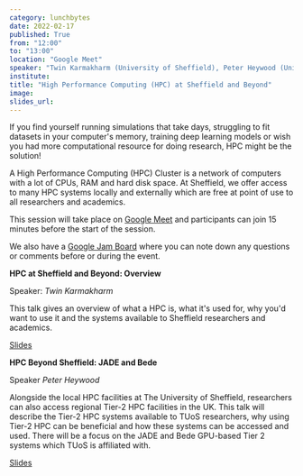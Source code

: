 ```yaml
---
category: lunchbytes
date: 2022-02-17
published: True
from: "12:00"
to: "13:00"
location: "Google Meet"
speaker: "Twin Karmakharm (University of Sheffield), Peter Heywood (University of Sheffield), more TBD"
institute:
title: "High Performance Computing (HPC) at Sheffield and Beyond"
image:
slides_url:
---
```


If you find yourself running simulations that take days, struggling to fit datasets in your computer's memory, training deep
learning models or wish you had more computational resource for doing research, HPC might be the solution!

A High Performance Computing (HPC) Cluster is a network of computers with a lot of CPUs, RAM and hard disk space. At 
Sheffield, we offer access to many HPC systems locally and externally which are free at point of use to all researchers 
and academics.

This session will take place on [Google Meet](https://meet.google.com/uzu-jfvm-fqv) and participants can join 15 minutes before the start of the session.

We also have a [Google Jam Board](https://jamboard.google.com/d/1DYU0QM5RdJF5c-jtsRqwKQM8cAMgiUVvt_4_d9_aBNw/edit?usp=sharing) where you can note down any questions or comments before or during the event.

**HPC at Sheffield and Beyond: Overview**

Speaker: *Twin Karmakharm*

This talk gives an overview of what a HPC is, what it's used for, why you'd want to use it and the systems available to 
Sheffield researchers and academics. 

[Slides](https://rse.shef.ac.uk/uos-hpc-resources-presentation)

**HPC Beyond Sheffield: JADE and Bede**

Speaker *Peter Heywood*

Alongside the local HPC facilities at The University of Sheffield, researchers can also access regional Tier-2 HPC facilities in the UK.
This talk will describe the Tier-2 HPC systems available to TUoS researchers, why using Tier-2 HPC can be beneficial and how these systems can be accessed and used.
There will be a focus on the JADE and Bede GPU-based Tier 2 systems which TUoS is affiliated with.

[Slides](https://rse.shef.ac.uk/hpc-beyond-sheffield-jade-and-bede-presentation/#/)

